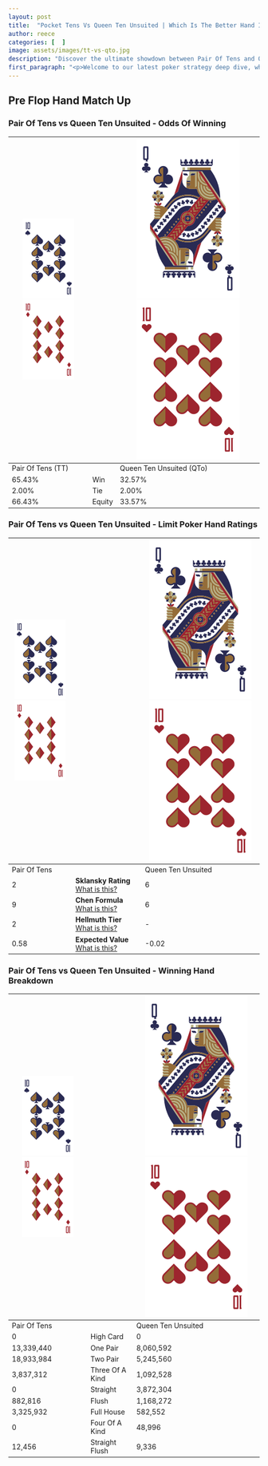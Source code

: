 ```yaml
---
layout: post
title:  "Pocket Tens Vs Queen Ten Unsuited | Which Is The Better Hand In Poker? A Complete Guide"
author: reece
categories: [  ]
image: assets/images/tt-vs-qto.jpg
description: "Discover the ultimate showdown between Pair Of Tens and Queen Ten Unsuited in poker! Uncover the odds, strategies, and scenarios where one hand triumphs over the other. Get ready to up your poker game with this thrilling analysis."
first_paragraph: "<p>Welcome to our latest poker strategy deep dive, where we're pitting two distinct hands against each other in a high-stakes showdown: Pair Of Tens vs Queen Ten Unsuited.</p><p>In the dynamic world of poker, every decision counts, and knowing which hand holds the upper hand is key to your success at the table.</p><p>In this article, we'll dissect these two hands, explore the scenarios where one dominates the other, and equip you with the knowledge to make strategic choices that can tip the odds in your favor.</p><p>Get ready to unravel the intriguing dynamics of these poker hands and elevate your game to new heights.</p>"
---
```




[comment]: # (sp0)

## Pre Flop Hand Match Up

<div class="table hand-ratings" markdown="1"> 



### Pair Of Tens vs Queen Ten Unsuited - Odds Of Winning


    
| ![image info](assets/images/hand1/T.png) ![image info](assets/images/hand1/To.png) |  | ![image info](assets/images/hand2/Q.png) ![image info](assets/images/hand2/To.png) |
| -------- | -------- | -------- |
| Pair Of Tens (TT) |  | Queen Ten Unsuited (QTo) |
| 65.43% | Win | 32.57% |
| 2.00% | Tie | 2.00% |
| 66.43% | Equity | 33.57% |




[comment]: # (sp1)



### Pair Of Tens vs Queen Ten Unsuited - Limit Poker Hand Ratings


    
| ![image info](assets/images/hand1/T.png) ![image info](assets/images/hand1/To.png) |  | ![image info](assets/images/hand2/Q.png) ![image info](assets/images/hand2/To.png) |
| -------- | -------- | -------- |
| Pair Of Tens |  | Queen Ten Unsuited |
| 2 | **Sklansky Rating** [What is this?](/sklansky-rating-explained) | 6 |
| 9 | **Chen Formula** [What is this?](/chen-formula-explained) | 6 |
| 2 | **Hellmuth Tier** [What is this?](/Hellmuth-tier-explained) | - |
| 0.58 | **Expected Value** [What is this?](/expected-value-explained) | -0.02 |




[comment]: # (sp2)



### Pair Of Tens vs Queen Ten Unsuited - Winning Hand Breakdown


    
| ![image info](assets/images/hand1/T.png) ![image info](assets/images/hand1/To.png) |  | ![image info](assets/images/hand2/Q.png) ![image info](assets/images/hand2/To.png) |
| -------- | -------- | -------- |
| Pair Of Tens |  | Queen Ten Unsuited |
| 0 | High Card | 0 |
| 13,339,440 | One Pair | 8,060,592 |
| 18,933,984 | Two Pair | 5,245,560 |
| 3,837,312 | Three Of A Kind | 1,092,528 |
| 0 | Straight | 3,872,304 |
| 882,816 | Flush | 1,168,272 |
| 3,325,932 | Full House | 582,552 |
| 0 | Four Of A Kind | 48,996 |
| 12,456 | Straight Flush | 9,336 |




[comment]: # (sp3)



</div>

[comment]: # (sp4)



[comment]: # (sp5)

